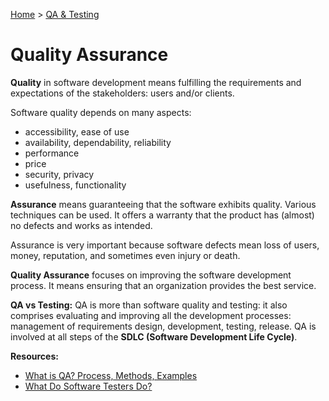 [Home](../../README.md) > [QA & Testing](./README.md)

# Quality Assurance

**Quality** in software development means fulfilling the requirements and expectations of the stakeholders: users and/or clients.

Software quality depends on many aspects:
- accessibility, ease of use
- availability, dependability, reliability
- performance
- price
- security, privacy
- usefulness, functionality

**Assurance** means guaranteeing that the software exhibits quality. Various techniques can be used. It offers a warranty that the product has (almost) no defects and works as intended.

Assurance is very important because software defects mean loss of users, money, reputation, and sometimes even injury or death.

**Quality Assurance** focuses on improving the software development process. It means ensuring that an organization provides the best service.

**QA vs Testing:** QA is more than software quality and testing: it also comprises evaluating and improving all the development processes: management of requirements design, development, testing, release. QA is involved at all steps of the **SDLC (Software Development Life Cycle)**.

**Resources:**
- [What is QA? Process, Methods, Examples](https://www.guru99.com/all-about-quality-assurance.html)
- [What Do Software Testers Do?](https://www.ministryoftesting.com/dojo/lessons/what-do-software-testers-do-version-0-1)
